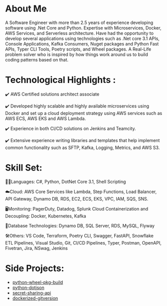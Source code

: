 # About Me

A Software Engineer with more than 2.5 years of experience developing software using .Net Core and Python. Expertise with Microservices, Docker, AWS Services, and Serverless architecture. Have had the opportunity to develop several applications using technologies such as .Net core 3.1 APIs, Console Applications, Kafka Consumers, Nuget packages and Python Fast APIs, Typer CLI Tools, Poetry scripts, and Wheel packages. A Real-Life problem solver who is inspired by how things work around us to build coding patterns based on that.

# Technological Highlights :

✔️ AWS Certified solutions architect associate

✔️ Developed highly scalable and highly available microservices using Docker and set up a cloud deployment strategy using AWS services such as AWS ECS, AWS EKS and AWS Lambda.

✔️ Experience in both CI/CD solutions on Jenkins and Teamcity.

✔️ Extensive experience writing libraries and templates that help implement common functionality such as SFTP, Kafka, Logging, Metrics, and AWS S3.

# Skill Set:

🧑‍💻Languages: C#, Python, DotNet Core 3.1, 
Shell Scripting

☁️Cloud: AWS Core Services like Lambda, Step Functions, Load Balancer, API Gateway, Dynamo DB, RDS, EC2, ECS, EKS, VPC, IAM, SQS, SNS.

🖥Monitoring: PagerDuty, Datadog, Splunk Cloud
Containerization and Decoupling: Docker, Kubernetes, Kafka

📀Database Technologies: Dynamo DB, SQL Server, RDS, MySQL, Flyway

🛠Others: VS Code, Terraform, Poetry CLI, Swagger, FastAPI, Snowflake ETL Pipelines, Visual Studio, Git, CI/CD Pipelines, Typer, Postman, OpenAPI, Fivetran, Jira, NSwag, Jenkins

# Side Projects:
* [python-wheel-pkg-build](https://github.com/aakashkhanna/python-wheel-pkg-build)
* [python-dotjson](https://github.com/aakashkhanna/python-dotjson)
* [secret-sharing-api](https://github.com/aakashkhanna/secret-sharing-api)
* [dockerized-gitversion](https://github.com/aakashkhanna/dockerized-gitversion)
